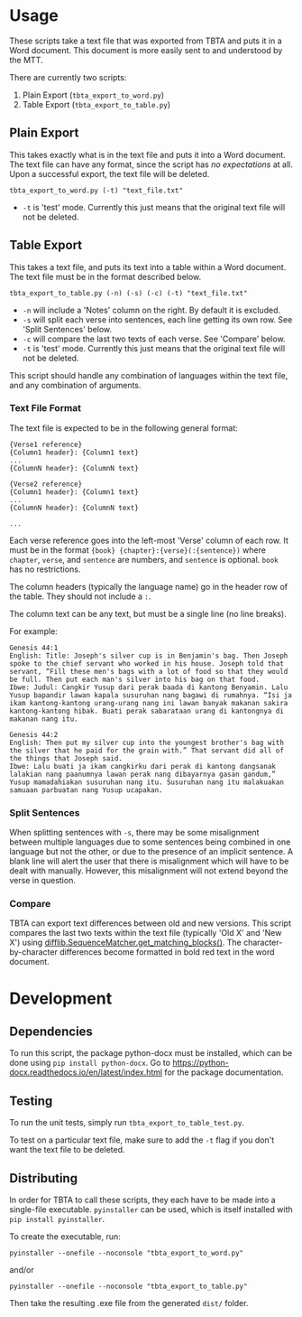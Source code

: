 # Usage

These scripts take a text file that was exported from TBTA and puts it in a Word document. This document is more easily sent to and understood by the MTT.

There are currently two scripts:
1. Plain Export (`tbta_export_to_word.py`)
2. Table Export (`tbta_export_to_table.py`)

## Plain Export

This takes exactly what is in the text file and puts it into a Word document. The text file can have any format, since the script has *no expectations* at all. Upon a successful export, the text file will be deleted.

`tbta_export_to_word.py (-t) "text_file.txt"`

- `-t` is 'test' mode. Currently this just means that the original text file will not be deleted.

## Table Export

This takes a text file, and puts its text into a table within a Word document. The text file must be in the format described below.

`tbta_export_to_table.py (-n) (-s) (-c) (-t) "text_file.txt"`

- `-n` will include a 'Notes' column on the right. By default it is excluded.
- `-s` will split each verse into sentences, each line getting its own row. See 'Split Sentences' below.
- `-c` will compare the last two texts of each verse. See 'Compare' below.
- `-t` is 'test' mode. Currently this just means that the original text file will not be deleted.

This script should handle any combination of languages within the text file, and any combination of arguments.

### Text File Format

The text file is expected to be in the following general format:
```
{Verse1 reference}
{Column1 header}: {Column1 text}
...
{ColumnN header}: {ColumnN text}

{Verse2 reference}
{Column1 header}: {Column1 text}
...
{ColumnN header}: {ColumnN text}

...
```

Each verse reference goes into the left-most 'Verse' column of each row. It must be in the format `{book} {chapter}:{verse}(:{sentence})` where `chapter`, `verse`, and `sentence` are numbers, and `sentence` is optional. `book` has no restrictions.

The column headers (typically the language name) go in the header row of the table. They should not include a `:`.

The column text can be any text, but must be a single line (no line breaks).

For example:
```
Genesis 44:1
English: Title: Joseph's silver cup is in Benjamin's bag. Then Joseph spoke to the chief servant who worked in his house. Joseph told that servant, “Fill these men's bags with a lot of food so that they would be full. Then put each man's silver into his bag on that food.
Ibwe: Judul: Cangkir Yusup dari perak baada di kantong Benyamin. Lalu Yusup bapandir lawan kapala susuruhan nang bagawi di rumahnya. “Isi ja ikam kantong-kantong urang-urang nang ini lawan banyak makanan sakira kantong-kantong hibak. Buati perak sabarataan urang di kantongnya di makanan nang itu.

Genesis 44:2
English: Then put my silver cup into the youngest brother's bag with the silver that he paid for the grain with.” That servant did all of the things that Joseph said.
Ibwe: Lalu buati ja ikam cangkirku dari perak di kantong dangsanak lalakian nang paanumnya lawan perak nang dibayarnya gasan gandum,” Yusup mamadahiakan susuruhan nang itu. Susuruhan nang itu malakuakan samuaan parbuatan nang Yusup ucapakan.
```

### Split Sentences

When splitting sentences with `-s`, there may be some misalignment between multiple languages due to some sentences being combined in one language but not the other, or due to the presence of an implicit sentence. A blank line will alert the user that there is misalignment which will have to be dealt with manually. However, this misalignment will not extend beyond the verse in question.

### Compare

TBTA can export text differences between old and new versions. This script compares the last two texts within the text file (typically 'Old X' and 'New X') using [difflib.SequenceMatcher.get_matching_blocks()](https://docs.python.org/3/library/difflib.html#difflib.SequenceMatcher.get_matching_blocks). The character-by-character differences become formatted in bold red text in the word document.

# Development

## Dependencies

To run this script, the package python-docx must be installed, which can be done using `pip install python-docx`. Go to https://python-docx.readthedocs.io/en/latest/index.html for the package documentation.

## Testing

To run the unit tests, simply run `tbta_export_to_table_test.py`.

To test on a particular text file, make sure to add the `-t` flag if you don't want the text file to be deleted.

## Distributing

In order for TBTA to call these scripts, they each have to be made into a single-file executable. `pyinstaller` can be used, which is itself installed with `pip install pyinstaller`.

To create the executable, run:
```
pyinstaller --onefile --noconsole "tbta_export_to_word.py"
```
and/or
```
pyinstaller --onefile --noconsole "tbta_export_to_table.py"
```
Then take the resulting .exe file from the generated `dist/` folder.
